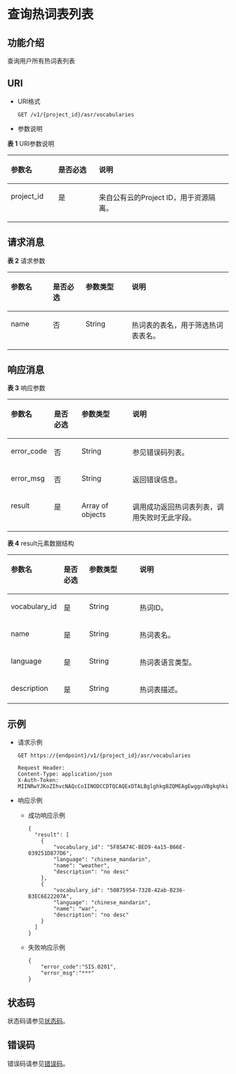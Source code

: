 # 查询热词表列表<a name="sis_03_0075"></a>

## 功能介绍<a name="zh-cn_topic_0145253487_section39529998"></a>

查询用户所有热词表列表

## URI<a name="zh-cn_topic_0145253487_section20225667"></a>

-   URI格式

    ```
    GET /v1/{project_id}/asr/vocabularies
    ```

-   参数说明

**表 1**  URI参数说明

<a name="zh-cn_topic_0145253487_table29837517"></a>
<table><thead align="left"><tr id="zh-cn_topic_0145253487_row25322477"><th class="cellrowborder" valign="top" width="21.43%" id="mcps1.2.4.1.1"><p id="zh-cn_topic_0145253487_p37854785"><a name="zh-cn_topic_0145253487_p37854785"></a><a name="zh-cn_topic_0145253487_p37854785"></a>参数名</p>
</th>
<th class="cellrowborder" valign="top" width="18.37%" id="mcps1.2.4.1.2"><p id="zh-cn_topic_0145253487_p46338745"><a name="zh-cn_topic_0145253487_p46338745"></a><a name="zh-cn_topic_0145253487_p46338745"></a>是否必选</p>
</th>
<th class="cellrowborder" valign="top" width="60.199999999999996%" id="mcps1.2.4.1.3"><p id="zh-cn_topic_0145253487_p62450878"><a name="zh-cn_topic_0145253487_p62450878"></a><a name="zh-cn_topic_0145253487_p62450878"></a>说明</p>
</th>
</tr>
</thead>
<tbody><tr id="zh-cn_topic_0145253487_row25356343"><td class="cellrowborder" valign="top" width="21.43%" headers="mcps1.2.4.1.1 "><p id="zh-cn_topic_0145253487_p40597901"><a name="zh-cn_topic_0145253487_p40597901"></a><a name="zh-cn_topic_0145253487_p40597901"></a>project_id</p>
</td>
<td class="cellrowborder" valign="top" width="18.37%" headers="mcps1.2.4.1.2 "><p id="zh-cn_topic_0145253487_p95655"><a name="zh-cn_topic_0145253487_p95655"></a><a name="zh-cn_topic_0145253487_p95655"></a>是</p>
</td>
<td class="cellrowborder" valign="top" width="60.199999999999996%" headers="mcps1.2.4.1.3 "><p id="zh-cn_topic_0145253487_p7748077"><a name="zh-cn_topic_0145253487_p7748077"></a><a name="zh-cn_topic_0145253487_p7748077"></a>来自公有云的Project ID，用于资源隔离。</p>
</td>
</tr>
</tbody>
</table>

## 请求消息<a name="section36404193568"></a>

**表 2**  请求参数

<a name="table108871228125615"></a>
<table><thead align="left"><tr id="row108881128175617"><th class="cellrowborder" valign="top" width="19%" id="mcps1.2.5.1.1"><p id="p588832805620"><a name="p588832805620"></a><a name="p588832805620"></a>参数名</p>
</th>
<th class="cellrowborder" valign="top" width="14.77%" id="mcps1.2.5.1.2"><p id="p388882885610"><a name="p388882885610"></a><a name="p388882885610"></a>是否必选</p>
</th>
<th class="cellrowborder" valign="top" width="20.87%" id="mcps1.2.5.1.3"><p id="p1788814282561"><a name="p1788814282561"></a><a name="p1788814282561"></a>参数类型</p>
</th>
<th class="cellrowborder" valign="top" width="45.36%" id="mcps1.2.5.1.4"><p id="p5888228125611"><a name="p5888228125611"></a><a name="p5888228125611"></a>说明</p>
</th>
</tr>
</thead>
<tbody><tr id="row16888182817568"><td class="cellrowborder" valign="top" width="19%" headers="mcps1.2.5.1.1 "><p id="p108881286566"><a name="p108881286566"></a><a name="p108881286566"></a>name</p>
</td>
<td class="cellrowborder" valign="top" width="14.77%" headers="mcps1.2.5.1.2 "><p id="p1488822812564"><a name="p1488822812564"></a><a name="p1488822812564"></a>否</p>
</td>
<td class="cellrowborder" valign="top" width="20.87%" headers="mcps1.2.5.1.3 "><p id="p1788872810567"><a name="p1788872810567"></a><a name="p1788872810567"></a>String</p>
</td>
<td class="cellrowborder" valign="top" width="45.36%" headers="mcps1.2.5.1.4 "><p id="p4888828145613"><a name="p4888828145613"></a><a name="p4888828145613"></a>热词表的表名，用于筛选热词表表名。</p>
</td>
</tr>
</tbody>
</table>

## 响应消息<a name="section28601321887"></a>

**表 3**  响应参数

<a name="zh-cn_topic_0145253487_d0e3729"></a>
<table><thead align="left"><tr id="zh-cn_topic_0145253487_row60901406"><th class="cellrowborder" valign="top" width="19%" id="mcps1.2.5.1.1"><p id="zh-cn_topic_0145253487_p34066842"><a name="zh-cn_topic_0145253487_p34066842"></a><a name="zh-cn_topic_0145253487_p34066842"></a>参数名</p>
</th>
<th class="cellrowborder" valign="top" width="12.53%" id="mcps1.2.5.1.2"><p id="zh-cn_topic_0145253487_p40033254"><a name="zh-cn_topic_0145253487_p40033254"></a><a name="zh-cn_topic_0145253487_p40033254"></a>是否必选</p>
</th>
<th class="cellrowborder" valign="top" width="23.11%" id="mcps1.2.5.1.3"><p id="zh-cn_topic_0145253487_p21468167"><a name="zh-cn_topic_0145253487_p21468167"></a><a name="zh-cn_topic_0145253487_p21468167"></a>参数类型</p>
</th>
<th class="cellrowborder" valign="top" width="45.36%" id="mcps1.2.5.1.4"><p id="zh-cn_topic_0145253487_p61200005"><a name="zh-cn_topic_0145253487_p61200005"></a><a name="zh-cn_topic_0145253487_p61200005"></a>说明</p>
</th>
</tr>
</thead>
<tbody><tr id="zh-cn_topic_0145253487_row58253383"><td class="cellrowborder" valign="top" width="19%" headers="mcps1.2.5.1.1 "><p id="zh-cn_topic_0145253487_p20903606"><a name="zh-cn_topic_0145253487_p20903606"></a><a name="zh-cn_topic_0145253487_p20903606"></a>error_code</p>
</td>
<td class="cellrowborder" valign="top" width="12.53%" headers="mcps1.2.5.1.2 "><p id="zh-cn_topic_0145253487_p45152697"><a name="zh-cn_topic_0145253487_p45152697"></a><a name="zh-cn_topic_0145253487_p45152697"></a>否</p>
</td>
<td class="cellrowborder" valign="top" width="23.11%" headers="mcps1.2.5.1.3 "><p id="zh-cn_topic_0145253487_p33489821"><a name="zh-cn_topic_0145253487_p33489821"></a><a name="zh-cn_topic_0145253487_p33489821"></a>String</p>
</td>
<td class="cellrowborder" valign="top" width="45.36%" headers="mcps1.2.5.1.4 "><p id="zh-cn_topic_0145253487_p28320974"><a name="zh-cn_topic_0145253487_p28320974"></a><a name="zh-cn_topic_0145253487_p28320974"></a>参见错误码列表。</p>
</td>
</tr>
<tr id="zh-cn_topic_0145253487_row53562174"><td class="cellrowborder" valign="top" width="19%" headers="mcps1.2.5.1.1 "><p id="zh-cn_topic_0145253487_p43568844"><a name="zh-cn_topic_0145253487_p43568844"></a><a name="zh-cn_topic_0145253487_p43568844"></a>error_msg</p>
</td>
<td class="cellrowborder" valign="top" width="12.53%" headers="mcps1.2.5.1.2 "><p id="zh-cn_topic_0145253487_p38540179"><a name="zh-cn_topic_0145253487_p38540179"></a><a name="zh-cn_topic_0145253487_p38540179"></a>否</p>
</td>
<td class="cellrowborder" valign="top" width="23.11%" headers="mcps1.2.5.1.3 "><p id="zh-cn_topic_0145253487_p34746779"><a name="zh-cn_topic_0145253487_p34746779"></a><a name="zh-cn_topic_0145253487_p34746779"></a>String</p>
</td>
<td class="cellrowborder" valign="top" width="45.36%" headers="mcps1.2.5.1.4 "><p id="zh-cn_topic_0145253487_p63025691"><a name="zh-cn_topic_0145253487_p63025691"></a><a name="zh-cn_topic_0145253487_p63025691"></a>返回错误信息。</p>
</td>
</tr>
<tr id="row5450125191314"><td class="cellrowborder" valign="top" width="19%" headers="mcps1.2.5.1.1 "><p id="p184516519132"><a name="p184516519132"></a><a name="p184516519132"></a>result</p>
</td>
<td class="cellrowborder" valign="top" width="12.53%" headers="mcps1.2.5.1.2 "><p id="p104521655131"><a name="p104521655131"></a><a name="p104521655131"></a>是</p>
</td>
<td class="cellrowborder" valign="top" width="23.11%" headers="mcps1.2.5.1.3 "><p id="p16452151130"><a name="p16452151130"></a><a name="p16452151130"></a>Array of objects</p>
</td>
<td class="cellrowborder" valign="top" width="45.36%" headers="mcps1.2.5.1.4 "><p id="p104528561311"><a name="p104528561311"></a><a name="p104528561311"></a>调用成功返回热词表列表，调用失败时无此字段。</p>
</td>
</tr>
</tbody>
</table>

**表 4**  result元素数据结构

<a name="table13513820211"></a>
<table><thead align="left"><tr id="row10361182215"><th class="cellrowborder" valign="top" width="19.27%" id="mcps1.2.5.1.1"><p id="p123648192111"><a name="p123648192111"></a><a name="p123648192111"></a>参数名</p>
</th>
<th class="cellrowborder" valign="top" width="11.99%" id="mcps1.2.5.1.2"><p id="p2095917318211"><a name="p2095917318211"></a><a name="p2095917318211"></a>是否必选</p>
</th>
<th class="cellrowborder" valign="top" width="23.849999999999998%" id="mcps1.2.5.1.3"><p id="p14959183112211"><a name="p14959183112211"></a><a name="p14959183112211"></a>参数类型</p>
</th>
<th class="cellrowborder" valign="top" width="44.89%" id="mcps1.2.5.1.4"><p id="p2959103117211"><a name="p2959103117211"></a><a name="p2959103117211"></a>说明</p>
</th>
</tr>
</thead>
<tbody><tr id="row33617832118"><td class="cellrowborder" valign="top" width="19.27%" headers="mcps1.2.5.1.1 "><p id="p12485105110214"><a name="p12485105110214"></a><a name="p12485105110214"></a>vocabulary_id</p>
</td>
<td class="cellrowborder" valign="top" width="11.99%" headers="mcps1.2.5.1.2 "><p id="p2368842117"><a name="p2368842117"></a><a name="p2368842117"></a>是</p>
</td>
<td class="cellrowborder" valign="top" width="23.849999999999998%" headers="mcps1.2.5.1.3 "><p id="p3510969480"><a name="p3510969480"></a><a name="p3510969480"></a>String</p>
</td>
<td class="cellrowborder" valign="top" width="44.89%" headers="mcps1.2.5.1.4 "><p id="p950320611485"><a name="p950320611485"></a><a name="p950320611485"></a>热词ID。</p>
</td>
</tr>
<tr id="row836208102114"><td class="cellrowborder" valign="top" width="19.27%" headers="mcps1.2.5.1.1 "><p id="p1048565117217"><a name="p1048565117217"></a><a name="p1048565117217"></a>name</p>
</td>
<td class="cellrowborder" valign="top" width="11.99%" headers="mcps1.2.5.1.2 "><p id="p12361087215"><a name="p12361087215"></a><a name="p12361087215"></a>是</p>
</td>
<td class="cellrowborder" valign="top" width="23.849999999999998%" headers="mcps1.2.5.1.3 "><p id="p4172124919486"><a name="p4172124919486"></a><a name="p4172124919486"></a>String</p>
</td>
<td class="cellrowborder" valign="top" width="44.89%" headers="mcps1.2.5.1.4 "><p id="p14489136154815"><a name="p14489136154815"></a><a name="p14489136154815"></a>热词表名。</p>
</td>
</tr>
<tr id="row19363810219"><td class="cellrowborder" valign="top" width="19.27%" headers="mcps1.2.5.1.1 "><p id="p54851851182113"><a name="p54851851182113"></a><a name="p54851851182113"></a>language</p>
</td>
<td class="cellrowborder" valign="top" width="11.99%" headers="mcps1.2.5.1.2 "><p id="p3361387212"><a name="p3361387212"></a><a name="p3361387212"></a>是</p>
</td>
<td class="cellrowborder" valign="top" width="23.849999999999998%" headers="mcps1.2.5.1.3 "><p id="p812945014815"><a name="p812945014815"></a><a name="p812945014815"></a>String</p>
</td>
<td class="cellrowborder" valign="top" width="44.89%" headers="mcps1.2.5.1.4 "><p id="p1247414619485"><a name="p1247414619485"></a><a name="p1247414619485"></a>热词表语言类型。</p>
</td>
</tr>
<tr id="row143619862116"><td class="cellrowborder" valign="top" width="19.27%" headers="mcps1.2.5.1.1 "><p id="p20486155115215"><a name="p20486155115215"></a><a name="p20486155115215"></a>description</p>
</td>
<td class="cellrowborder" valign="top" width="11.99%" headers="mcps1.2.5.1.2 "><p id="p33698172115"><a name="p33698172115"></a><a name="p33698172115"></a>是</p>
</td>
<td class="cellrowborder" valign="top" width="23.849999999999998%" headers="mcps1.2.5.1.3 "><p id="p452295434813"><a name="p452295434813"></a><a name="p452295434813"></a>String</p>
</td>
<td class="cellrowborder" valign="top" width="44.89%" headers="mcps1.2.5.1.4 "><p id="p1446076164817"><a name="p1446076164817"></a><a name="p1446076164817"></a>热词表描述。</p>
</td>
</tr>
</tbody>
</table>

## 示例<a name="section4112827123215"></a>

-   请求示例

    ```
    GET https://{endpoint}/v1/{project_id}/asr/vocabularies
    
    Request Header:
    Content-Type: application/json
    X-Auth-Token: MIINRwYJKoZIhvcNAQcCoIINODCCDTQCAQExDTALBglghkgBZQMEAgEwgguVBgkqhkiG...   
    ```

-   响应示例
    -   成功响应示例

        ```
        { 
          "result": [
            {
                "vocabulary_id": "5F85A74C-BED9-4a15-B66E-039251D877D6",
                "language": "chinese_mandarin", 
                "name": "weather",
                "description": "no desc"
            },
            {
                "vocabulary_id": "50875954-7328-42ab-B236-B3EC6E22207A",
                "language": "chinese_mandarin", 
                "name": "war",
                "description": "no desc"
            }
          ]
        } 
        ```

    -   失败响应示例

        ```
        { 
            "error_code":"SIS.0201", 
            "error_msg":"***" 
        }
        ```



## 状态码<a name="section102191633184410"></a>

状态码请参见[状态码](状态码.md)。

## 错误码<a name="section040463810442"></a>

错误码请参见[错误码](错误码.md)。

